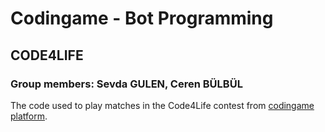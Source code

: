 # Codingame - Bot Programming
## CODE4LIFE
### Group members: Sevda GULEN, Ceren BÜLBÜL

The code used to play matches in the Code4Life contest from [codingame platform](https://www.codingame.com/multiplayer/bot-programming/code4life).


                  
